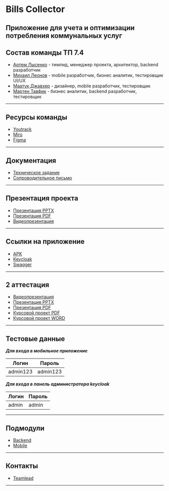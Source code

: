 # Bills Collector

## Приложение для учета и оптимизации потребления коммунальных услуг

Состав команды ТП 7.4
---

* [Артем Лысенко](https://github.com/quicklybly) - тимлид, менеджер проекта, архитектор, backend разработчик
* [Михаил Леонов](https://github.com/Jim-jimjim) - mobile разработчик, бизнес аналитик, тестировщик UI/UX
* [Маатук Джавхер](https://github.com/JawharVal) - дизайнер, mobile разработчик, тестировщик
* [Мартен Тавфик](https://github.com/MartinOsama) - бизнес аналитик, backend разработчик, тестировщик

---
Ресурсы команды
---

* [Youtrack](https://quicklybly.youtrack.cloud/projects/872e36b8-4eeb-4623-a067-4e8c6b2eaff0)
* [Miro](https://miro.com/app/board/uXjVNqeh0Pg=/?share_link_id=259709285800)
* [Figma](https://www.figma.com/file/m4p753ctBYmTE3UAJgYsoQ/bills-collector?type=design&node-id=0%3A1&mode=design&t=fIvArJTSftmxRWnY-1)

---

Документация
--- 

* [Техническое задание](https://github.com/quicklybly/bills-collector/tree/master/documentation/specification/specification.pdf)
* [Сопроводительное письмо](https://github.com/quicklybly/bills-collector/tree/master/documentation/cover-letter/cover-letter.pdf)

---

Презентация проекта
---

* [Презентация PPTX](https://github.com/quicklybly/bills-collector/tree/master/presentation/bills-collector.pptx)
* [Презентация PDF](https://github.com/quicklybly/bills-collector/tree/master/presentation/bills-collector.pdf)
* [Видеопрезентация](https://drive.google.com/file/d/1bPWe5UVn1BipCYNxwn9VDcjQoVszwTqS/view?usp=sharing)

---

Ссылки на приложение
---

* [APK](https://github.com/quicklybly/bills-collector-mobile/releases/tag/v1.0.3)
* [Keycloak](http://213.171.3.55/auth/)
* [Swagger](http://213.171.3.55:8080/bills-collector/swagger-ui/index.html#/)

---

2 аттестация
---

* [Видеопрезентация](https://drive.google.com/file/d/1lWRFBc-muT7LnR77Svg0B7lq4wa7r-md/view)
* [Презентация PPTX](https://github.com/quicklybly/bills-collector/tree/master/presentation/attestation/bills-collector.pptx)
* [Презентация PDF](https://github.com/quicklybly/bills-collector/tree/master/presentation/attestation/bills-collector.pdf)
* [Курсовой проект PDF](https://github.com/quicklybly/bills-collector/blob/master/documentation/course-project/course-project.pdf)
* [Курсовой проект WORD](https://github.com/quicklybly/bills-collector/blob/master/documentation/course-project/course-project.docx)

---

Тестовые данные
---
***Для входа в мобильное приложение***

| Логин    | Пароль   |
|----------|----------|
| admin123 | admin123 |

***Для входа в панель администратора keycloak***

| Логин | Пароль |
|-------|--------|
| admin | admin  |

---

Подмодули
---

* [Backend](https://github.com/quicklybly/bills-collector-backend)
* [Mobile](https://github.com/quicklybly/bills-collector-mobile)

---

Контакты
---

* [Teamlead](https://t.me/quicklybly)

---
